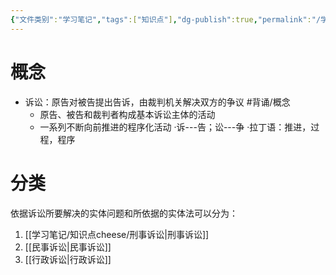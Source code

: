 ```yaml
---
{"文件类别":"学习笔记","tags":["知识点"],"dg-publish":true,"permalink":"/学习笔记/知识点cheese/诉讼/","dgPassFrontmatter":true}
---
```


# 概念
- 诉讼：原告对被告提出告诉，由裁判机关解决双方的争议 #背诵/概念 
	- 原告、被告和裁判者构成基本诉讼主体的活动
	- 一系列不断向前推进的程序化活动
·诉---告；讼---争
·拉丁语：推进，过程，程序
# 分类
依据诉讼所要解决的实体问题和所依据的实体法可以分为：
1. [[学习笔记/知识点cheese/刑事诉讼\|刑事诉讼]]
2. [[民事诉讼\|民事诉讼]]
3. [[行政诉讼\|行政诉讼]]
